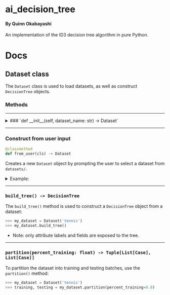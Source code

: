 # ai_decision_tree
#### By Quinn Okabayashi
An implementation of the ID3 decision tree algorithm in pure Python.

# Docs

## Dataset class
The `Dataset` class is used to load datasets, as well as construct `DecisionTree` objects.
### Methods
___
<details>

<summary>
### `def __init__(self, dataset_name: str) -> Dataset`
</summary>

Creates a new `Dataset` object, where `dataset_name` is the name of a CSV file in `datasets/`, not including the file extension.


```python
>>> data = Dataset('titanic')
```
</details>

___
### Construct from user input
```python
@classmethod
def from_user(cls) -> Dataset
```
Creates a new `Dataset` object by prompting the user to select a dataset from `datasets/`.

<details>
<summary>Example:</summary>

```python
>>> Dataset.from_user()
0) breast-cancer
1) primary-tumor
2) titanic
3) congress84
4) tennis
5) mushrooms
Select a dataset: 
```
</details>

___
### `build_tree() -> DecisionTree`
The `build_tree()` method is used to construct a `DecisionTree` object from a dataset:
```python
>>> my_dataset = Dataset('tennis')
>>> my_dataset.build_tree()
```
* Note: only attribute labels and fields are exposed to the tree.
___
### `partition(percent_training: float) -> Tuple[List[Case], List[Case]]`
To partition the dataset into training and testing batches, use the `partition()`  method:

```python
>>> my_dataset = Dataset('tennis')
>>> training, testing = my_dataset.partition(percent_training=0.8)
```
